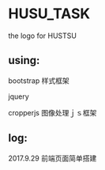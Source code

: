 # HUSU_TASK

the logo for HUSTSU

## using: 



bootstrap 样式框架

jquery

cropperjs    图像处理ｊｓ框架





## log:



2017.9.29 前端页面简单搭建

